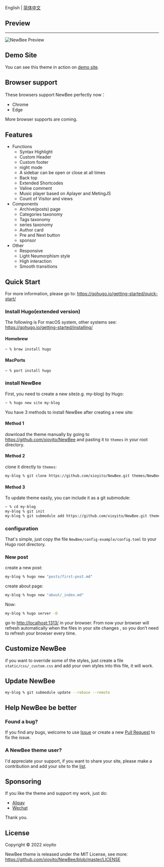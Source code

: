 
English | [简体中文](https://github.com/xioyito/NewBee/blob/master/README.zh-cn.md)

## Preview
---
![NewBee Preview](https://raw.githubusercontent.com/xioyito/NewBee/main/images/desktop-preview.png)

## Demo Site
You can see this theme in action on [demo site](https://xioyito.github.io).

## Browser support
These browsers support NewBee perfectly now：

* Chrome
* Edge

More browser supports are coming.

## Features
* Functions
    * Syntax Highlight
    * Custom Header
    * Custom footer
    * night mode
    * A sidebar can be open or close at all times
    * Back top
    * Extended Shortcodes
    * Valine comment
    * Music player based on Aplayer and MetingJS
    * Count of Visitor and views
* Components
    * Archive(posts) page
    * Categories taxonomy
    * Tags taxonomy
    * series taxonomy
    * Author card
    * Pre and Next button
    * sponsor
* Other
    * Responsive
    * Light Neumorphism style
    * High interaction
    * Smooth transitions

## Quick Start
For more information, please go to: <https://gohugo.io/getting-started/quick-start/>

### Install Hugo(extended version)
The following is For macOS system, other systems see: <https://gohugo.io/getting-started/installing/>

#### Homebrew
``` bash
~ % brew install hugo
```

#### MacPorts
``` bash
~ % port install hugo
```

### install NewBee
First, you need to create a new site(e.g. my-blog) by Hugo:
``` bash
~ % hugo new site my-blog
```

You have 3 methods to install NewBee after creating a new site:
#### Method 1

download the theme manually by going to <https://github.com/xioyito/NewBee> and pasting it to `themes` in your root directory.

#### Method 2

clone it directly to `themes`:
``` bash
my-blog % git clone https://github.com/xioyito/NewBee.git themes/NewBee
```
#### Method 3
To update theme easily, you can include it as a git submodule:
``` bash
~ % cd my-blog
my-blog % git init
my-blog % git submodule add https://github.com/xioyito/NewBee.git themes/NewBee
```

### configuration
That's simple, just copy the file `NewBee/config-example/config.toml` to your Hugo root directory.

### New post
create a new post:
``` bash
my-blog % hugo new "posts/first-post.md"
```
create about page:
``` bash
my-blog % hugo new "about/_index.md"
```
Now:
``` bash
my-blog % hugo server -D
```
go to <http://localhost:1313/> in your browser. From now your browser will refresh automatically when the files in your site changes , so you don’t need to refresh your browser every time.

## Customize NewBee
if you want to override some of the styles, just create a file `static/css/_custom.css` and add your own styles into this file, it will work.

## Update NewBee
``` bash
my-blog % git submodule update --rebase --remote
```

## Help NewBee be better
### Found a bug?
If you find any bugs, welcome to use [Issue](https://github.com/xioyito/NewBee/issues) or create a new [Pull Request](https://github.com/xioyito/NewBee/pulls)  to fix the issue.

### A NewBee theme user?
I'd appreciate your support, if you want to share your site, please make a contribution and add your site to the [list](https://github.com/xioyito/NewBee/blob/master/USERS.md).


## Sponsoring
If you like the theme and support my work, just do:
* [Alipay](https://github.com/xioyito/NewBee/raw/master/images/Alipay.jpeg)
* [Wechat](https://github.com/xioyito/NewBee/raw/master/images/Wechat.jpeg)

Thank you.

## License
Copyright © 2022 xioyito

NewBee theme is released under the MIT License, see more: <https://github.com/xioyito/NewBee/blob/master/LICENSE>


